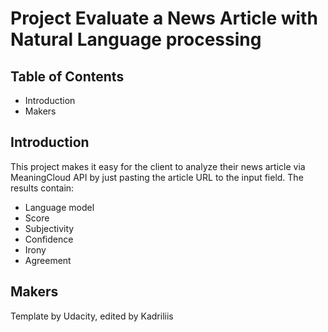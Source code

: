 # Project Evaluate a News Article with Natural Language processing

## Table of Contents

* Introduction
* Makers

## Introduction

This project makes it easy for the client to analyze their news article via MeaningCloud API by just pasting the article URL to the input field. The results contain:

- Language model
- Score
- Subjectivity
- Confidence
- Irony
- Agreement

## Makers

Template by Udacity, edited by Kadriliis